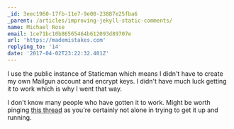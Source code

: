 ```yaml
---
_id: 3eec1960-17fb-11e7-9e00-23887e25fba6
_parent: /articles/improving-jekyll-static-comments/
name: Michael Rose
email: 1ce71bc10b86565464b612093d89707e
url: 'https://mademistakes.com'
replying_to: '14'
date: '2017-04-02T23:22:32.401Z'
---
```


I use the public instance of Staticman which means I didn't have to create my own Mailgun account and encrypt keys. I didn't have much luck getting it to work which is why I went that way.

I don't know many people who have gotten it to work. Might be worth pinging [this thread](https://github.com/eduardoboucas/staticman/issues/42#issuecomment-287597695) as you're certainly not alone in trying to get it up and running.
